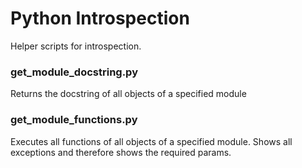 # Python Introspection
Helper scripts for introspection.

### get_module_docstring.py
Returns the docstring of all objects of a specified module

### get_module_functions.py
Executes all functions of all objects of a specified module. Shows all exceptions and therefore shows the required params.
